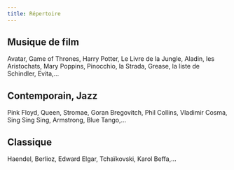 ```yaml
---
title: Répertoire
---
```

## Musique de film

Avatar, Game of Thrones, Harry Potter, Le Livre de la Jungle, Aladin, les Aristochats, Mary Poppins, Pinocchio, la Strada, Grease, la liste de Schindler, Evita,...

## Contemporain, Jazz

Pink Floyd, Queen, Stromae, Goran
 Bregovitch, Phil Collins, Vladimir Cosma, Sing Sing Sing, Armstrong, Blue Tango,...

## Classique

Haendel, Berlioz, Edward Elgar, Tchaïkovski, Karol Beffa,...
